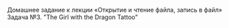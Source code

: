 Домашнее задание к лекции «Открытие и чтение файла, запись в файл»
Задача №3. "The Girl with the Dragon Tattoo"